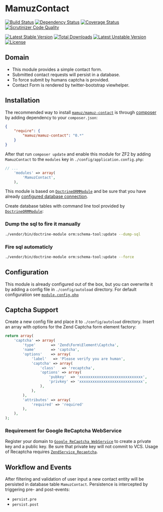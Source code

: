 # MamuzContact

[![Build Status](https://travis-ci.org/mamuz/MamuzContact.svg?branch=master)](https://travis-ci.org/mamuz/MamuzContact)
[![Dependency Status](https://www.versioneye.com/user/projects/538f787d46c47346e700001e/badge.svg)](https://www.versioneye.com/user/projects/538f787d46c47346e700001e)
[![Coverage Status](https://coveralls.io/repos/mamuz/MamuzContact/badge.png?branch=master)](https://coveralls.io/r/mamuz/MamuzContact?branch=master)
[![Scrutinizer Code Quality](https://scrutinizer-ci.com/g/mamuz/MamuzContact/badges/quality-score.png?b=master)](https://scrutinizer-ci.com/g/mamuz/MamuzContact/?branch=master)

[![Latest Stable Version](https://poser.pugx.org/mamuz/mamuz-contact/v/stable.svg)](https://packagist.org/packages/mamuz/mamuz-contact)
[![Total Downloads](https://poser.pugx.org/mamuz/mamuz-contact/downloads.svg)](https://packagist.org/packages/mamuz/mamuz-contact)
[![Latest Unstable Version](https://poser.pugx.org/mamuz/mamuz-contact/v/unstable.svg)](https://packagist.org/packages/mamuz/mamuz-contact)
[![License](https://poser.pugx.org/mamuz/mamuz-contact/license.svg)](https://packagist.org/packages/mamuz/mamuz-contact)

## Domain

 - This module provides a simple contact form.
 - Submitted contact requests will persist in a database.
 - To force submit by humans captcha is provided.
 - Contact Form is rendered by twitter-bootstrap viewhelper.

## Installation

The recommended way to install
[`mamuz/mamuz-contact`](https://packagist.org/packages/mamuz/mamuz-contact) is through
[composer](http://getcomposer.org/) by adding dependency to your `composer.json`:

```json
{
    "require": {
        "mamuz/mamuz-contact": "0.*"
    }
}
```

After that run `composer update` and enable this module for ZF2 by adding
`MamuzContact` to the `modules` key in `./config/application.config.php`:

```php
// ...
    'modules' => array(
        'MamuzContact',
    ),
```

This module is based on [`DoctrineORMModule`](https://github.com/doctrine/DoctrineORMModule)
and be sure that you have already [configured database connection](https://github.com/doctrine/DoctrineORMModule).

Create database tables with command line tool provided by
[`DoctrineORMModule`](https://github.com/doctrine/DoctrineORMModule):

### Dump the sql to fire it manually
```sh
./vendor/bin/doctrine-module orm:schema-tool:update --dump-sql
```

### Fire sql automaticly

```sh
./vendor/bin/doctrine-module orm:schema-tool:update --force
```

## Configuration

This module is already configured out of the box, but you can overwrite it by
adding a config file in `./config/autoload` directory.
For default configuration see
[`module.config.php`](https://github.com/mamuz/MamuzContact/blob/master/config/module.config.php)

## Captcha Support

Create a new config file and place it to `./config/autoload` directory.
Insert an array with options for the Zend Captcha form element factory:

```php
return array(
    'captcha' => array(
        'type'       => 'Zend\Form\Element\Captcha',
        'name'       => 'captcha',
        'options'    => array(
            'label'   => 'Please verify you are human',
            'captcha' => array(
                'class'   => 'recaptcha',
                'options' => array(
                    'pubkey'  => 'xxxxxxxxxxxxxxxxxxxxxxxxxxxxx',
                    'privkey' => 'xxxxxxxxxxxxxxxxxxxxxxxxxxxxx',
                ),
            ),
        ),
        'attributes' => array(
            'required' => 'required'
        ),
    ),
);
```

### Requirement for Google ReCaptcha WebService

Register your domain to [`Google ReCaptcha WebService`](http://recaptcha.net/) to
create a private key and a public key. Be sure that private key will not commit to VCS.
Usage of Recaptcha requires [`ZendService_Recaptcha`](https://github.com/zendframework/ZendService_ReCaptcha).

## Workflow and Events

After filtering and validation of user input a new contact entity will be persisted in database table `MamuzContact`.
Persistence is intercepted by triggering pre- and post-events:

- `persist.pre`
- `persist.post`
